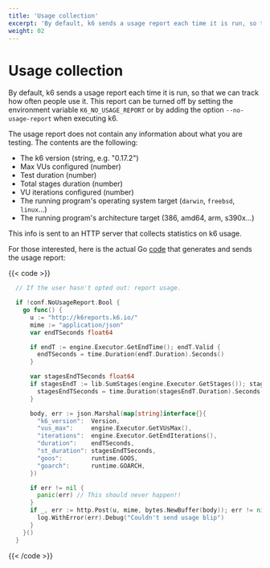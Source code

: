 ```yaml
---
title: 'Usage collection'
excerpt: 'By default, k6 sends a usage report each time it is run, so that we can track how often people use it. This report can be turned off by setting an environment variable or option.'
weight: 02
---
```


# Usage collection

By default, k6 sends a usage report each time it is run, so that we can track how often people use it. This report can be turned off by setting the environment variable `K6_NO_USAGE_REPORT` or by adding the option `--no-usage-report` when executing k6.

The usage report does not contain any information about what you are testing. The contents are the following:

- The k6 version (string, e.g. "0.17.2")
- Max VUs configured (number)
- Test duration (number)
- Total stages duration (number)
- VU iterations configured (number)
- The running program's operating system target (`darwin`, `freebsd`, `linux`...)
- The running program's architecture target (386, amd64, arm, s390x...)

This info is sent to an HTTP server that collects statistics on k6 usage.

For those interested, here is the actual Go [code](https://github.com/grafana/k6/blob/master/cmd/run.go) that generates and sends the usage report:

{{< code >}}

```go
  // If the user hasn't opted out: report usage.

  if !conf.NoUsageReport.Bool {
    go func() {
      u := "http://k6reports.k6.io/"
      mime := "application/json"
      var endTSeconds float64

      if endT := engine.Executor.GetEndTime(); endT.Valid {
        endTSeconds = time.Duration(endT.Duration).Seconds()
      }

      var stagesEndTSeconds float64
      if stagesEndT := lib.SumStages(engine.Executor.GetStages()); stagesEndT.Valid {
        stagesEndTSeconds = time.Duration(stagesEndT.Duration).Seconds()
      }

      body, err := json.Marshal(map[string]interface{}{
        "k6_version":  Version,
        "vus_max":     engine.Executor.GetVUsMax(),
        "iterations":  engine.Executor.GetEndIterations(),
        "duration":    endTSeconds,
        "st_duration": stagesEndTSeconds,
        "goos":        runtime.GOOS,
        "goarch":      runtime.GOARCH,
      })

      if err != nil {
        panic(err) // This should never happen!!
      }
      if _, err := http.Post(u, mime, bytes.NewBuffer(body)); err != nil {
        log.WithError(err).Debug("Couldn't send usage blip")
      }
    }()
  }
```

{{< /code >}}
